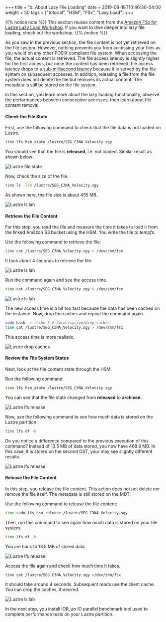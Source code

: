 +++
title = "d. About Lazy File Loading"
date = 2019-09-18T10:46:30-04:00
weight = 50
tags = ["tutorial", "HSM", "FSx", "Laxy Load"]
+++

{{% notice note %}}
This section reuses content from the [Amazon FSx for Lustre Lazy Load Workshop](https://github.com/aws-samples/amazon-fsx-workshop/tree/master/lustre/03-load-data). If you want to dive deeper into lazy file loading, check out the workshop.
{{% /notice %}}

As you saw in the previous section, the file content is not yet retrieved on the file system. However, nothing prevents you from accessing your files as you would on any other POSIX compliant file system. When accessing the file, the actual content is retrieved. The file access latency is slightly higher for the first access, but once the content has been retrieved, file access latency drops to a [sub-millisecond latency](https://docs.aws.amazon.com/fsx/latest/LustreGuide/performance.html#storage-layout) because it is served by the file system on subsequent accesses. In addition, releasing a file from the file system does not delete the file but removes its actual content. The metadata is still be stored on the file system.

In this section, you learn more about the lazy loading functionality, observe the performances between consecutive accesses, then learn about file content removal.

#### Check the File State

First, use the following command to check that the file data is not loaded on Lustre.

```bash
time lfs hsm_state /lustre/SEG_C3NA_Velocity.sgy
```

You should see that the file is **released**, i.e. not loaded. Similar result as shown below:

![Lustre file state](/images/fsx-for-lustre/lfs-state.png)


Now, check the size of the file.

```bash
time ls -lah /lustre/SEG_C3NA_Velocity.sgy
```

As shown here, the file size is about 455 MB.

![Lustre ls lah](/images/fsx-for-lustre/ls-lha.png)


#### Retrieve the File Content

For this step, you read the file and measure the time it takes to load it from the linked Amazon S3 bucket using the HSM. You write the file to *tempfs*.

Use the following command to retrieve the file:

```bash
time cat /lustre/SEG_C3NA_Velocity.sgy > /dev/shm/fsx
```

It took about 4 seconds to retrieve the file.

![Lustre ls lah](/images/fsx-for-lustre/cat-file.png)

Run the command again and see the access time.

```bash
time cat /lustre/SEG_C3NA_Velocity.sgy > /dev/shm/fsx
```

![Lustre ls lah](/images/fsx-for-lustre/cat-file2.png)

The new access time is a bit too fast because the data has been cached on the instance. Now, drop the caches and repeat the command again.

```bash
sudo bash -c 'echo 3 > /proc/sys/vm/drop_caches'
time cat /lustre/SEG_C3NA_Velocity.sgy > /dev/shm/fsx
```

This access time is more realistic.

![Lustre drop caches](/images/fsx-for-lustre/cat-file3.png)


#### Review the File System Status

Next, look at the file content state through the HSM.

Run the following command:

```bash
time lfs hsm_state /lustre/SEG_C3NA_Velocity.sgy
```

You can see that the file state changed from **released** to **archived**.

![Lustre lfs release](/images/fsx-for-lustre/lfs-state2.png)

Now, use the following command to see how much data is stored on the Lustre partition.

```bash
time lfs df -h
```

Do you notice a difference compared to the previous execution of this command? Instead of 13.5 MB of data stored, you now have 468.8 MB. In this case, it is stored on the second OST, your may see slightly different results.

![Lustre lfs release](/images/fsx-for-lustre/lfs-dh2.png)

#### Release the File Content

In this step, you release the file content. This action does not not delete nor remove the file itself. The metadata is still stored on the MDT.

Use the following command to release the file content:

```bash
time sudo lfs hsm_release /lustre/SEG_C3NA_Velocity.sgy
```

Then, run this command to see again how much data is stored on your file system.

```bash
time lfs df -h
```

You are back to 13.5 MB of stored data.

![Lustre lfs release](/images/fsx-for-lustre/lfs-dh3.png)

Access the file again and check how much time it takes.

```bash
time cat /lustre/SEG_C3NA_Velocity.sgy >/dev/shm/fsx
```

It should take around 4 seconds. Subsequent reads use the client cache. You can drop the caches, if desired.

![Lustre ls lah](/images/fsx-for-lustre/cat-file4.png)

In the next step, you install IOR, an IO parallel benchmark tool used to complete performance tests on your Lustre partition.
